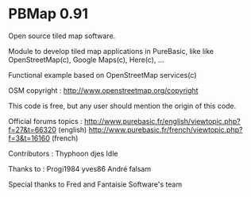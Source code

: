 # PBMap 0.91
Open source tiled map software.

Module to develop tiled map applications in PureBasic, like  like OpenStreetMap(c), Google Maps(c), Here(c), ...


Functional example based on OpenStreetMap services(c)

OSM copyright : http://www.openstreetmap.org/copyright


This code is free, but any user should mention the origin of this code.

Official forums topics :
http://www.purebasic.fr/english/viewtopic.php?f=27&t=66320 (english)
http://www.purebasic.fr/french/viewtopic.php?f=3&t=16160 (french)

Contributors :
Thyphoon
djes
Idle

Thanks to :
Progi1984
yves86
André
falsam

Special thanks to Fred and Fantaisie Software's team
